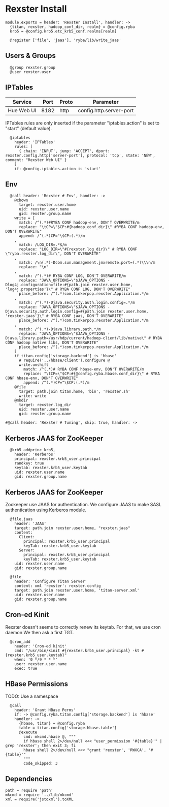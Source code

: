 
# Rexster Install

    module.exports = header: 'Rexster Install', handler: ->
      {titan, rexster, hadoop_conf_dir, realm} = @config.ryba
      krb5 = @config.krb5.etc_krb5_conf.realms[realm]

      @register ['file', 'jaas'], 'ryba/lib/write_jaas'

## Users & Groups

      @group rexster.group
      @user rexster.user

## IPTables

| Service    | Port  | Proto | Parameter                  |
|------------|-------|-------|----------------------------|
| Hue Web UI | 8182  | http  | config.http.server-port    |

IPTables rules are only inserted if the parameter "iptables.action" is set to
"start" (default value).

      @iptables
        header: 'IPTables'
        rules: [
          { chain: 'INPUT', jump: 'ACCEPT', dport: rexster.config.http['server-port'], protocol: 'tcp', state: 'NEW', comment: "Rexster Web UI" }
        ]
        if: @config.iptables.action is 'start'

## Env

      @call header: 'Rexster # Env', handler: ->
        @chown
          target: rexster.user.home
          uid: rexster.user.name
          gid: rexster.group.name
        write = [
          match: /^(.*)#RYBA CONF hadoop-env, DON'T OVERWRITE/m
          replace: "\tCP=\"$CP:#{hadoop_conf_dir}\" #RYBA CONF hadoop-env, DON'T OVERWRITE"
          append: /^(.*)CP="\$CP:(.*)/m
        ,
          match: /LOG_DIR=.*$/m
          replace: "LOG_DIR=\"#{rexster.log_dir}\" # RYBA CONF \"ryba.rexster.log_dir\", DON'T OVERWRITE"
        ,
          match: /\n(.*)-Dcom.sun.management.jmxremote.port=(.*)\\\n/m
          replace: "\n"
        ,
          match: /^(.*)# RYBA CONF LOG, DON'T OVERWRITE/m
          replace: "JAVA_OPTIONS=\"$JAVA_OPTIONS -Dlog4j.configuration=file:#{path.join rexster.user.home, 'log4j.properties'}\" # RYBA CONF LOG, DON'T OVERWRITE"
          place_before: /^(.*)com.tinkerpop.rexster.Application.*/m
        ,
          match: /^(.*)-Djava.security.auth.login.config=.*/m
          replace: "JAVA_OPTIONS=\"$JAVA_OPTIONS -Djava.security.auth.login.config=#{path.join rexster.user.home, 'rexster.jaas'}\" # RYBA CONF jaas, DON'T OVERWRITE"
          place_before: /^(.*)com.tinkerpop.rexster.Application.*/m
        ,
          match: /^(.*)-Djava.library.path.*/m
          replace: "JAVA_OPTIONS=\"$JAVA_OPTIONS -Djava.library.path=/usr/hdp/current/hadoop-client/lib/native\" # RYBA CONF hadoop native libs, DON'T OVERWRITE"
          place_before: /^(.*)com.tinkerpop.rexster.Application.*/m
        ]
        if titan.config['storage.backend'] is 'hbase'
          # require('../hbase/client').configure @
          write.unshift
            match: /^(.*)# RYBA CONF hbase-env, DON'T OVERWRITE/m
            replace: "\tCP=\"$CP:#{@config.ryba.hbase.conf_dir}\" # RYBA CONF hbase-env, DON'T OVERWRITE"
            append: /^(.*)CP="\$CP:(.*)/m
        @file
          target: path.join titan.home, 'bin', 'rexster.sh'
          write: write
        @mkdir
          target: rexster.log_dir
          uid: rexster.user.name
          gid: rexster.group.name

    #@call header: 'Rexster # Tuning', skip: true, handler: ->  

## Kerberos JAAS for ZooKeeper

      @krb5_addprinc krb5,
        header: 'Kerberos'
        principal: rexster.krb5_user.principal
        randkey: true
        keytab: rexster.krb5_user.keytab
        uid: rexster.user.name
        gid: rexster.group.name

## Kerberos JAAS for ZooKeeper

Zookeeper use JAAS for authentication. We configure JAAS to make SASL authentication using Kerberos module.

      @file.jaas
        header: 'JAAS'
        target: path.join rexster.user.home, "rexster.jaas"
        content:
          Client:
            principal: rexster.krb5_user.principal
            keyTab: rexster.krb5_user.keytab
          Server:
            principal: rexster.krb5_user.principal
            keyTab: rexster.krb5_user.keytab
        uid: rexster.user.name
        gid: rexster.group.name

      @file
        header: 'Configure Titan Server'
        content: xml 'rexster': rexster.config
        target: path.join rexster.user.home, 'titan-server.xml'
        uid: rexster.user.name
        gid: rexster.group.name

## Cron-ed Kinit

Rexster doesn't seems to correctly renew its keytab. For that, we use cron daemon
We then ask a first TGT.

      @cron_add
        header: 'Cron-ed kinit'
        cmd: "/usr/bin/kinit #{rexster.krb5_user.principal} -kt #{rexster.krb5_user.keytab}"
        when: '0 */9 * * *'
        user: rexster.user.name
        exec: true

## HBase Permissions

TODO: Use a namespace

      @call
        header: 'Grant HBase Perms'
        if: -> @config.ryba.titan.config['storage.backend'] is 'hbase'
        handler: ->
          {hbase, titan} = @config.ryba
          table = titan.config['storage.hbase.table']
          @execute
            cmd: mkcmd.hbase @, """
            if hbase shell 2>/dev/null <<< "user_permission '#{table}'" | grep 'rexster'; then exit 3; fi
            hbase shell 2>/dev/null <<< "grant 'rexster', 'RWXCA', '#{table}'"
            """
            code_skipped: 3

## Dependencies

    path = require 'path'
    mkcmd = require '../lib/mkcmd'
    xml = require('jstoxml').toXML
